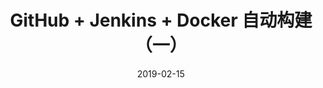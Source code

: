 ---
title: GitHub + Jenkins + Docker 自动构建（一）
categories: 
tags: server
copyright: true
comments: true
description: 
date: 2019-02-15
thumbnail: /pic/3.jpg
disqusId: GitHub+Jenkins+Docker自动构建(一)
---